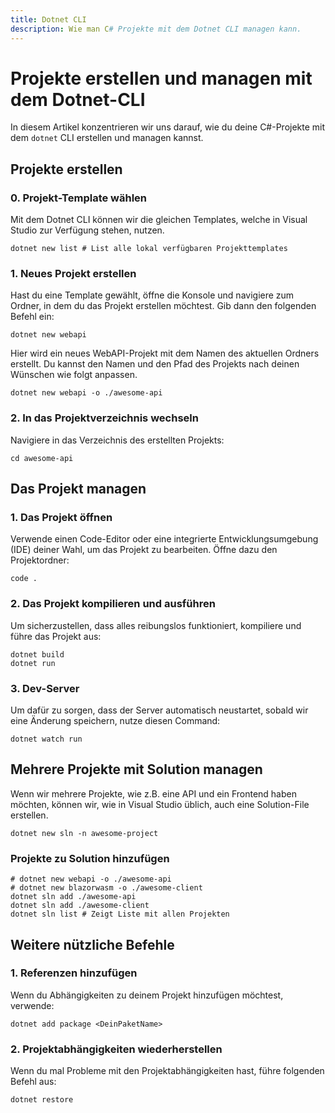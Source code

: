 ```yaml
---
title: Dotnet CLI
description: Wie man C# Projekte mit dem Dotnet CLI managen kann.
---
```

# Projekte erstellen und managen mit dem Dotnet-CLI

In diesem Artikel konzentrieren wir uns darauf, wie du deine C#-Projekte mit dem `dotnet` CLI erstellen und managen kannst. 

## Projekte erstellen

### 0. Projekt-Template wählen

Mit dem Dotnet CLI können wir die gleichen Templates, welche in Visual Studio zur Verfügung stehen, nutzen.

```shell
dotnet new list # List alle lokal verfügbaren Projekttemplates
```

### 1. Neues Projekt erstellen

Hast du eine Template gewählt, öffne die Konsole und navigiere zum Ordner, in dem du das Projekt erstellen möchtest. Gib dann den folgenden Befehl ein:

```shell
dotnet new webapi
```

Hier wird ein neues WebAPI-Projekt mit dem Namen des aktuellen Ordners erstellt. Du kannst den Namen und den Pfad des Projekts nach deinen Wünschen wie folgt anpassen.

```shell
dotnet new webapi -o ./awesome-api
```

### 2. In das Projektverzeichnis wechseln

Navigiere in das Verzeichnis des erstellten Projekts:

```shell
cd awesome-api
```

## Das Projekt managen

### 1. Das Projekt öffnen

Verwende einen Code-Editor oder eine integrierte Entwicklungsumgebung (IDE) deiner Wahl, um das Projekt zu bearbeiten. Öffne dazu den Projektordner:

```shell
code .
```

### 2. Das Projekt kompilieren und ausführen

Um sicherzustellen, dass alles reibungslos funktioniert, kompiliere und führe das Projekt aus:

```shell
dotnet build
dotnet run
```

### 3. Dev-Server

Um dafür zu sorgen, dass der Server automatisch neustartet, sobald wir eine Änderung speichern, nutze diesen Command:

```shell
dotnet watch run
```

## Mehrere Projekte mit Solution managen

Wenn wir mehrere Projekte, wie z.B. eine API und ein Frontend haben möchten, können wir, wie in Visual Studio üblich, auch eine Solution-File erstellen.

```shell
dotnet new sln -n awesome-project
```

### Projekte zu Solution hinzufügen

```shell
# dotnet new webapi -o ./awesome-api
# dotnet new blazorwasm -o ./awesome-client
dotnet sln add ./awesome-api
dotnet sln add ./awesome-client
dotnet sln list # Zeigt Liste mit allen Projekten
```

## Weitere nützliche Befehle

### 1. Referenzen hinzufügen

Wenn du Abhängigkeiten zu deinem Projekt hinzufügen möchtest, verwende:

```shell
dotnet add package <DeinPaketName>
```

### 2. Projektabhängigkeiten wiederherstellen

Wenn du mal Probleme mit den Projektabhängigkeiten hast, führe folgenden Befehl aus:

```shell
dotnet restore
```

